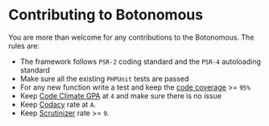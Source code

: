 # Contributing to Botonomous
You are more than welcome for any contributions to the Botonomous. The rules are:
* The framework follows `PSR-2` coding standard and the `PSR-4` autoloading standard
* Make sure all the existing `PHPUnit` tests are passed
* For any new function write a test and keep the [code coverage](https://codeclimate.com/github/iranianpep/botonomous/coverage) >= `95%`
* Keep [Code Climate GPA](https://codeclimate.com/github/iranianpep/botonomous) at `4` and make sure there is no issue
* Keep [Codacy](https://www.codacy.com/app/iranianpep/botonomous/dashboard) rate at `A`.
* Keep [Scrutinizer](https://scrutinizer-ci.com/g/iranianpep/botonomous) rate >= `9`.
